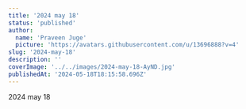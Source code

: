 ```yaml
---
title: '2024 may 18'
status: 'published'
author:
  name: 'Praveen Juge'
  picture: 'https://avatars.githubusercontent.com/u/13696888?v=4'
slug: '2024-may-18'
description: ''
coverImage: '../../images/2024-may-18-AyND.jpg'
publishedAt: '2024-05-18T18:15:58.696Z'
---
```


2024 may 18